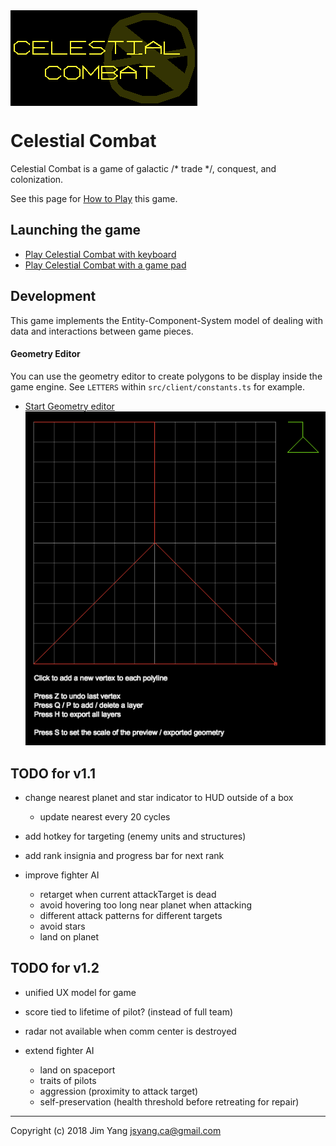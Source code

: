 <img src="how-to-play/title.png" align="center">

# Celestial Combat

Celestial Combat is a game of galactic /* trade */, conquest, and colonization. 

See this page for [How to Play](http://jsyang.ca/celestial/how-to-play) this game.

## Launching the game

- [Play Celestial Combat with keyboard](http://jsyang.ca/celestial)
- [Play Celestial Combat with a game pad](http://jsyang.ca/celestial?gamepad)

## Development

This game implements the Entity-Component-System model of dealing with data and interactions
between game pieces.

#### Geometry Editor

You can use the geometry editor to create polygons to be display inside the game engine.
See `LETTERS` within `src/client/constants.ts` for example. 

- [Start Geometry editor](http://jsyang.ca/celestial?editor)<br><img src="how-to-play/editor.png">

## TODO for v1.1

- change nearest planet and star indicator to HUD outside of a box
    - update nearest every 20 cycles
- add hotkey for targeting (enemy units and structures)
- add rank insignia and progress bar for next rank

- improve fighter AI
    - retarget when current attackTarget is dead
    - avoid hovering too long near planet when attacking
    - different attack patterns for different targets
    - avoid stars
    - land on planet

## TODO for v1.2
- unified UX model for game

- score tied to lifetime of pilot? (instead of full team)
- radar not available when comm center is destroyed

- extend fighter AI
    - land on spaceport
    - traits of pilots
    - aggression (proximity to attack target)
    - self-preservation (health threshold before retreating for repair)

---

Copyright (c) 2018 Jim Yang <jsyang.ca@gmail.com>